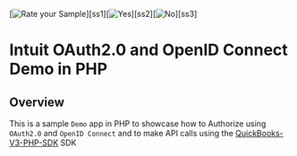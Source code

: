 [![Rate your Sample](views/Ratesample.png)][ss1][![Yes](views/Thumbup.png)][ss2][![No](views/Thumbdown.png)][ss3]

Intuit OAuth2.0 and OpenID Connect Demo in PHP
==========================================================

## Overview

This is a sample `Demo` app in PHP to showcase how to Authorize using `OAuth2.0` and `OpenID Connect` and to make API calls using the [QuickBooks-V3-PHP-SDK](https://github.com/intuit/QuickBooks-V3-PHP-SDK) SDK


